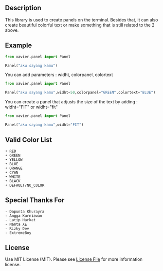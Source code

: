 ## Description
This library is used to create panels on the terminal. Besides that, it can also create beautiful colorful text or make something that is still related to the 2 above.

## Example
```python
from xavier.panel import Panel

Panel("aku sayang kamu")
```
You can add parameters : widht, colorpanel, colortext

```python
from xavier.panel import Panel

Panel("aku sayang kamu",widht=50,colorpanel="GREEN",colortext="BLUE")
```
You can create a panel that adjusts the size of the text by adding : widht="FIT" or widht="fit"
```python
from xavier.panel import Panel

Panel("aku sayang kamu",widht="FIT")
```


## Valid Color List
```
• RED
• GREEN
• YELLOW
• BLUE
• ORANGE
• CYAN
• WHITE
• BLACK
• DEFAULT/NO_COLOR
```

## Special Thanks For
```
- Dapunta Khurayra
- Angga Kurniawan
- Latip Harkat
- Nanta XE
- Rizky Dev
- ExtremeBoy
```

## License
Use MIT License (MIT). Please see [License File](https://github.com/Fall-Xavier/xavier/blob/main/LICENSE) for more information license.
